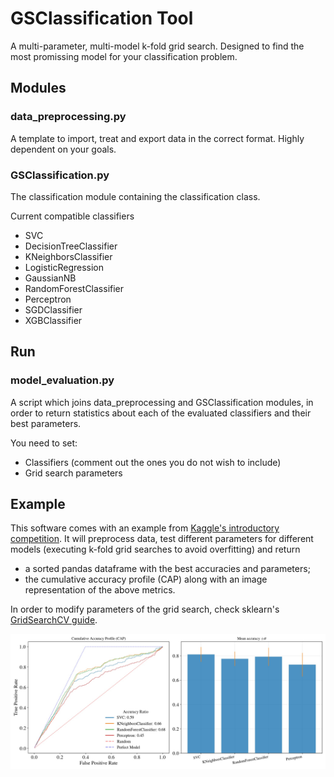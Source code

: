 # GSClassification Tool
A multi-parameter, multi-model k-fold grid search. Designed to find the most promissing model for your classification problem.

## Modules

### data_preprocessing.py
A template to import, treat and export data in the correct format. Highly dependent on your goals.

### GSClassification.py
The classification module containing the classification class.

Current compatible classifiers

- SVC
- DecisionTreeClassifier
- KNeighborsClassifier
- LogisticRegression
- GaussianNB
- RandomForestClassifier
- Perceptron
- SGDClassifier 
- XGBClassifier

## Run

### model_evaluation.py
A script which joins data_preprocessing and GSClassification modules, in order to return statistics about each of the evaluated classifiers and their best parameters.

You need to set:

- Classifiers (comment out the ones you do not wish to include)
- Grid search parameters

## Example
This software comes with an example from [Kaggle's introductory competition](https://www.kaggle.com/c/titanic). It will preprocess data, test different parameters for different models (executing k-fold grid searches to avoid overfitting) and return 

- a sorted pandas dataframe with the best accuracies and parameters;
- the cumulative accuracy profile (CAP) along with an image representation of the above metrics.

In order to modify parameters of the grid search, check sklearn's [GridSearchCV guide](https://scikit-learn.org/stable/modules/generated/sklearn.model_selection.GridSearchCV.html).

<p align="center"> <img src="cap.jpg"></img> </p>

